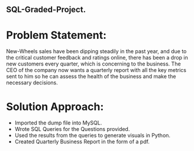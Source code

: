 ## SQL-Graded-Project.

# Problem Statement:

New-Wheels sales have been dipping steadily in the past year, and due to the critical customer feedback and ratings online, there has been a drop in new customers every quarter, which is concerning to the business. The CEO of the company now wants a quarterly report with all the key metrics sent to him so he can assess the health of the business and make the necessary decisions.

# Solution Approach: 

*  Imported the dump file into MySQL.
*  Wrote SQL Queries for the Questions provided.
*  Used the results from the queries to generate visuals in Python.
*  Created Quarterly Business Report in the form of a pdf.
